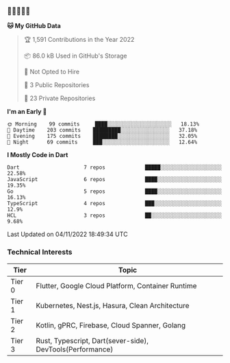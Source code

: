 ### 🤯🤯🤯🤯🤯

<!--START_SECTION:waka-->
**🐱 My GitHub Data** 

> 🏆 1,591 Contributions in the Year 2022
 > 
> 📦 86.0 kB Used in GitHub's Storage 
 > 
> 🚫 Not Opted to Hire
 > 
> 📜 3 Public Repositories 
 > 
> 🔑 23 Private Repositories  
 > 
**I'm an Early 🐤** 

```text
🌞 Morning    99 commits     ████░░░░░░░░░░░░░░░░░░░░░   18.13% 
🌆 Daytime    203 commits    █████████░░░░░░░░░░░░░░░░   37.18% 
🌃 Evening    175 commits    ████████░░░░░░░░░░░░░░░░░   32.05% 
🌙 Night      69 commits     ███░░░░░░░░░░░░░░░░░░░░░░   12.64%

```


**I Mostly Code in Dart** 

```text
Dart                     7 repos             █████░░░░░░░░░░░░░░░░░░░░   22.58% 
JavaScript               6 repos             ████░░░░░░░░░░░░░░░░░░░░░   19.35% 
Go                       5 repos             ████░░░░░░░░░░░░░░░░░░░░░   16.13% 
TypeScript               4 repos             ███░░░░░░░░░░░░░░░░░░░░░░   12.9% 
HCL                      3 repos             ██░░░░░░░░░░░░░░░░░░░░░░░   9.68%

```



 Last Updated on 04/11/2022 18:49:34 UTC
<!--END_SECTION:waka-->

### Technical Interests

| Tier | Topic | 
| -------- | -------- |
| Tier 0 | Flutter, Google Cloud Platform, Container Runtime |
| Tier 1 | Kubernetes, Nest.js, Hasura, Clean Architecture |
| Tier 2 | Kotlin, gPRC, Firebase, Cloud Spanner, Golang | 
| Tier 3 | Rust, Typescript, Dart(sever-side), DevTools(Performance) |
